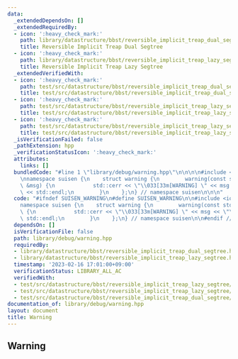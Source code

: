 ```yaml
---
data:
  _extendedDependsOn: []
  _extendedRequiredBy:
  - icon: ':heavy_check_mark:'
    path: library/datastructure/bbst/reversible_implicit_treap_dual_segtree.hpp
    title: Reversible Implicit Treap Dual Segtree
  - icon: ':heavy_check_mark:'
    path: library/datastructure/bbst/reversible_implicit_treap_lazy_segtree.hpp
    title: Reversible Implicit Treap Lazy Segtree
  _extendedVerifiedWith:
  - icon: ':heavy_check_mark:'
    path: test/src/datastructure/bbst/reversible_implicit_treap_dual_segtree/dummy.test.cpp
    title: test/src/datastructure/bbst/reversible_implicit_treap_dual_segtree/dummy.test.cpp
  - icon: ':heavy_check_mark:'
    path: test/src/datastructure/bbst/reversible_implicit_treap_lazy_segtree/dummy.test.cpp
    title: test/src/datastructure/bbst/reversible_implicit_treap_lazy_segtree/dummy.test.cpp
  - icon: ':heavy_check_mark:'
    path: test/src/datastructure/bbst/reversible_implicit_treap_lazy_segtree/dynamic_sequence_range_affine_range_sum.test.cpp
    title: test/src/datastructure/bbst/reversible_implicit_treap_lazy_segtree/dynamic_sequence_range_affine_range_sum.test.cpp
  _isVerificationFailed: false
  _pathExtension: hpp
  _verificationStatusIcon: ':heavy_check_mark:'
  attributes:
    links: []
  bundledCode: "#line 1 \"library/debug/warning.hpp\"\n\n\n\n#include <iostream>\n\
    \nnamespace suisen {\n    struct warning {\n        warning(const std::string\
    \ &msg) {\n            std::cerr << \"\\033[33m[WARNING] \" << msg << \"\\033[0m\"\
    \ << std::endl;\n        }\n    };\n} // namespace suisen\n\n\n"
  code: "#ifndef SUISEN_WARNING\n#define SUISEN_WARNING\n\n#include <iostream>\n\n\
    namespace suisen {\n    struct warning {\n        warning(const std::string &msg)\
    \ {\n            std::cerr << \"\\033[33m[WARNING] \" << msg << \"\\033[0m\" <<\
    \ std::endl;\n        }\n    };\n} // namespace suisen\n\n#endif // SUISEN_WARNING\n"
  dependsOn: []
  isVerificationFile: false
  path: library/debug/warning.hpp
  requiredBy:
  - library/datastructure/bbst/reversible_implicit_treap_dual_segtree.hpp
  - library/datastructure/bbst/reversible_implicit_treap_lazy_segtree.hpp
  timestamp: '2023-02-16 17:01:00+09:00'
  verificationStatus: LIBRARY_ALL_AC
  verifiedWith:
  - test/src/datastructure/bbst/reversible_implicit_treap_lazy_segtree/dynamic_sequence_range_affine_range_sum.test.cpp
  - test/src/datastructure/bbst/reversible_implicit_treap_lazy_segtree/dummy.test.cpp
  - test/src/datastructure/bbst/reversible_implicit_treap_dual_segtree/dummy.test.cpp
documentation_of: library/debug/warning.hpp
layout: document
title: Warning
---
```

## Warning
